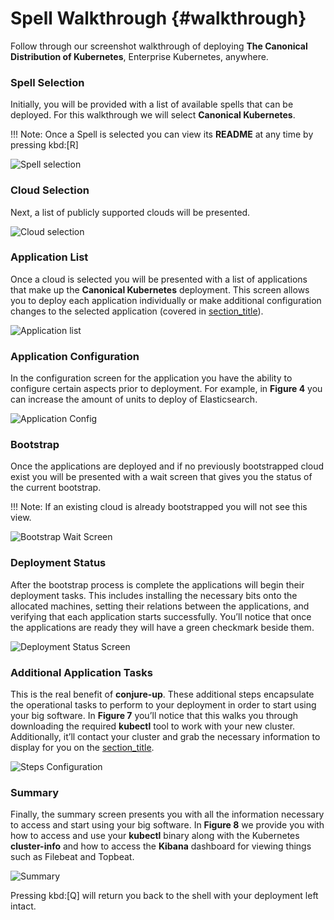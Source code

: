 # Spell Walkthrough {#walkthrough}

Follow through our screenshot walkthrough of deploying **The Canonical
Distribution of Kubernetes**, Enterprise Kubernetes, anywhere.

### Spell Selection 
Initially, you will be provided with a list of available spells that can be
deployed. For this walkthrough we will select **Canonical Kubernetes**.

!!! Note: Once a Spell is selected you can view its **README** at any time by pressing
kbd:\[R\]

![Spell selection]

### Cloud Selection 
Next, a list of publicly supported clouds will be presented.

![Cloud selection]

### Application List
Once a cloud is selected you will be presented with a list of applications
that make up the **Canonical Kubernetes** deployment. This screen allows you
to deploy each application individually or make additional configuration
changes to the selected application (covered in [section\_title]).

![Application list]

### Application Configuration 
In the configuration screen for the application you have the ability to
configure certain aspects prior to deployment. For example, in **Figure 4**
you can increase the amount of units to deploy of Elasticsearch.

![Application Config]

### Bootstrap 
Once the applications are deployed and if no previously bootstrapped cloud
exist you will be presented with a wait screen that gives you the status of
the current bootstrap.

!!! Note: If an existing cloud is already bootstrapped you will not see this view.

![Bootstrap Wait Screen]

### Deployment Status 
After the bootstrap process is complete the applications will begin their
deployment tasks. This includes installing the necessary bits onto the
allocated machines, setting their relations between the applications, and
verifying that each application starts successfully. You’ll notice that once
the applications are ready they will have a green checkmark beside them.

![Deployment Status Screen]

### Additional Application Tasks 
This is the real benefit of **conjure-up**. These additional steps encapsulate
the operational tasks to perform to your deployment in order to start using
your big software. In **Figure 7** you’ll notice that this walks you through
downloading the required **kubectl** tool to work with your new cluster.
Additionally, it’ll contact your cluster and grab the necessary information to
display for you on the [section\_title][1].

![Steps Configuration]

### Summary 
Finally, the summary screen presents you with all the information necessary to
access and start using your big software. In **Figure 8** we provide you with
how to access and use your **kubectl** binary along with the Kubernetes
**cluster-info** and how to access the **Kibana** dashboard for viewing things
such as Filebeat and Topbeat.

![Summary]

Pressing kbd:\[Q\] will return you back to the shell with your deployment left
intact.

  [Spell selection]: canonical-kubernetes/spell-selection.png
  [Cloud selection]: canonical-kubernetes/cloud-selection.png
  [section\_title]: #application-config
  [Application list]: canonical-kubernetes/application-list.png
  [Application Config]: canonical-kubernetes/application-config.png
  [Bootstrap Wait Screen]: canonical-kubernetes/bootstrap-wait.png
  [Deployment Status Screen]: canonical-kubernetes/deploy-status.png
  [1]: #summary-screen
  [Steps Configuration]: canonical-kubernetes/steps-config.png
  [Summary]: canonical-kubernetes/summary.png
